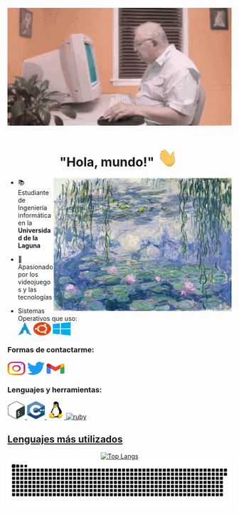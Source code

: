 <p align="center">
<img src="assets/gifs/oldcomputer.gif">
</p>
<h1 align="center"> "Hola, mundo!"
<img src="assets/gifs/hand_waving.gif" width="50" height="50">
</h1>

<img align="right" alt="Coding" width="400" src="assets/images/liliesmonet.jpg">

- 📚 Estudiante de Ingeniería informática en la **Universidad de la Laguna**

- 📜 Apasionado por los videojuegos y las tecnologías

- Sistemas Operativos que uso: <br> <a href="https://archlinux.org/" target="_blank"><img align="center" src="assets/images/archlinux-icon.svg" alt="ubuntu" height="30" width="30" /></a> <a href="https://ubuntu.com/" target="_blank"><img align="center" src="assets/images/ubuntu-4.svg" alt="ubuntu" height="30" width="40" /></a> <a href="https://www.microsoft.com/es-es/windows?r=1" target="_blank"><img align="center" src="assets/images/microsoft-windows-22.svg" alt="windows" height="30" width="40" /></a> 

<p align="left">
<h3> Formas de contactarme: </h3>
  
<a href="https://instagram.com/adri.acp" target="_blank"><img align="center" src="assets/images/instagram.svg" alt="adri.acp" height="30" width="40" /></a>
<a href="https://twitter.com/atakedepanico" target="_blank"><img align="center" src="assets/images/Logo_of_Twitter.svg.png" alt="atakedepanico" height="30" width="40" /></a>
<a href="mailto:adrian.acuna2004@gmail.com" target="_blank"><img align="center" src="assets/images/official-gmail-icon-2020-.svg" alt="adrian.acuna2004@gmail.com" height="30" width="40" /></a>
</p>

<h3 align="left">Lenguajes y herramientas:</h3>
<p align="left"> <a href="https://www.gnu.org/software/bash/" target="_blank" rel="noreferrer"> <img src="assets/images/bash-2.svg" alt="bash" width="40" height="40"/> </a> <a href="[https://www.w3schools.com/cpp/](https://cplusplus.com/)" target="_blank" rel="noreferrer"> <img src="assets/images/c.svg" alt="cplusplus" width="40" height="40"/> </a> <a href="https://www.linux.org/" target="_blank" rel="noreferrer"> <img src="assets/images/linux.svg" alt="linux" width="40" height="40"/> </a> <a href="https://www.ruby-lang.org/es/" target="_blank" rel="noreferrer"> <img src="assets/images/ruby-programming-language-icon.svg" alt="ruby" width="40" height="40"/>

## Lenguajes más utilizados
<div align="center">
  <img src="https://github-readme-stats.vercel.app/api/top-langs/?username=Adriacp&layout=compact&theme=dark" alt="Top Langs" />
</div>

<img src="https://raw.githubusercontent.com/Adriacp/Adriacp/output/snake.svg" alt="Snake animation" />
